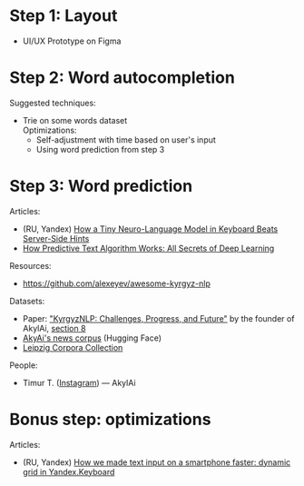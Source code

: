 # Step 1: Layout

- UI/UX Prototype on Figma

# Step 2: Word autocompletion

Suggested techniques:
- Trie on some words dataset<br>
  Optimizations:
     - Self-adjustment with time based on user's input
     - Using word prediction from step 3

# Step 3: Word prediction

Articles:
- (RU, Yandex) [How a Tiny Neuro-Language Model in Keyboard Beats Server-Side Hints](https://habr.com/ru/companies/yandex/articles/751598/)
- [How Predictive Text Algorithm Works: All Secrets of Deep Learning](https://www.fleksy.com/blog/how-predictive-text-algorithm-works-all-secrets-of-deep-learning/)

Resources:
- https://github.com/alexeyev/awesome-kyrgyz-nlp

Datasets:
- Paper: ["KyrgyzNLP: Challenges, Progress, and Future"](https://arxiv.org/html/2411.05503v2) by the founder of AkylAi, [section 8](https://arxiv.org/html/2411.05503v2#S8)
- [AkyAi's news corpus](https://huggingface.co/datasets/the-cramer-project/Kyrgyz_News_Corpus) (Hugging Face)
- [Leipzig Corpora Collection](https://corpora.uni-leipzig.de/en)

People:
- Timur T. ([Instagram](https://www.instagram.com/timur_turat/)) — AkylAi

# Bonus step: optimizations

Articles:
- (RU, Yandex) [How we made text input on a smartphone faster: dynamic grid in Yandex.Keyboard](https://habr.com/ru/companies/yandex/articles/566356/)
